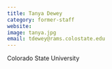```yaml
---
title: Tanya Dewey
category: former-staff
website:
image: tanya.jpg
email: tdewey@rams.colostate.edu
---
```


Colorado State University
